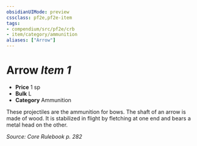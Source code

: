 ```yaml
---
obsidianUIMode: preview
cssclass: pf2e,pf2e-item
tags:
- compendium/src/pf2e/crb
- item/category/ammunition
aliases: ["Arrow"]
---
```

# Arrow *Item 1*  

- **Price** 1 sp
- **Bulk** L
- **Category** Ammunition

These projectiles are the ammunition for bows. The shaft of an arrow is made of wood. It is stabilized in flight by fletching at one end and bears a metal head on the other.

*Source: Core Rulebook p. 282*